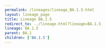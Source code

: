 ```yaml
---
permalink: /lineages/lineage_BA.1.5.html
layout: lineage_page
title: Lineage BA.1.5
redirect_to: ../lineage.html?lineage=BA.1.5
lineage: BA.1.5
parent: BA.1
children: ['BA.1.5']
---
```


